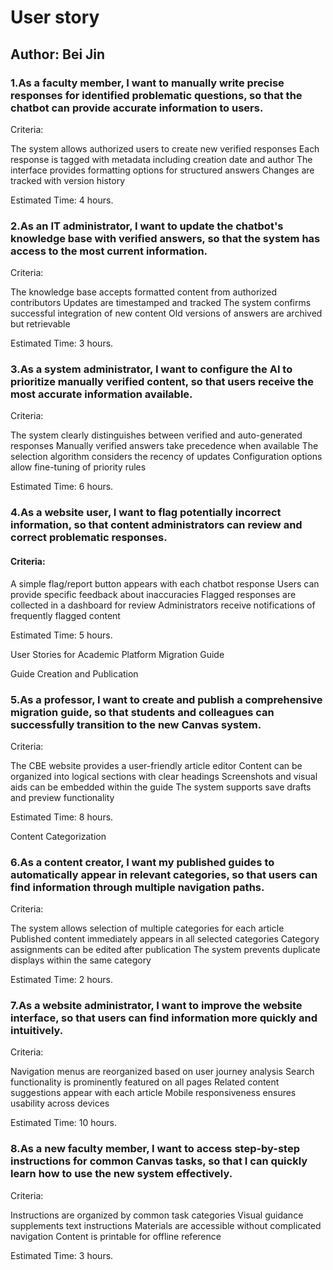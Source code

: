 # User story

## Author: Bei Jin

### 1.As a faculty member, I want to manually write precise responses for identified problematic questions, so that the chatbot can provide accurate information to users.

Criteria:

The system allows authorized users to create new verified responses
Each response is tagged with metadata including creation date and author
The interface provides formatting options for structured answers
Changes are tracked with version history

Estimated Time: 4 hours.



### 2.As an IT administrator, I want to update the chatbot's knowledge base with verified answers, so that the system has access to the most current information.
Criteria:

The knowledge base accepts formatted content from authorized contributors
Updates are timestamped and tracked
The system confirms successful integration of new content
Old versions of answers are archived but retrievable

Estimated Time: 3 hours.


### 3.As a system administrator, I want to configure the AI to prioritize manually verified content, so that users receive the most accurate information available.
Criteria:

The system clearly distinguishes between verified and auto-generated responses
Manually verified answers take precedence when available
The selection algorithm considers the recency of updates
Configuration options allow fine-tuning of priority rules

Estimated Time: 6 hours.


### 4.As a website user, I want to flag potentially incorrect information, so that content administrators can review and correct problematic responses.
#### Criteria:

A simple flag/report button appears with each chatbot response
Users can provide specific feedback about inaccuracies
Flagged responses are collected in a dashboard for review
Administrators receive notifications of frequently flagged content


Estimated Time: 5 hours.



User Stories for Academic Platform Migration Guide

Guide Creation and Publication

### 5.As a professor, I want to create and publish a comprehensive migration guide, so that students and colleagues can successfully transition to the new Canvas system.
Criteria:

The CBE website provides a user-friendly article editor
Content can be organized into logical sections with clear headings
Screenshots and visual aids can be embedded within the guide
The system supports save drafts and preview functionality


Estimated Time: 8 hours.


Content Categorization

### 6.As a content creator, I want my published guides to automatically appear in relevant categories, so that users can find information through multiple navigation paths.
Criteria:

The system allows selection of multiple categories for each article
Published content immediately appears in all selected categories
Category assignments can be edited after publication
The system prevents duplicate displays within the same category


Estimated Time: 2 hours.




### 7.As a website administrator, I want to improve the website interface, so that users can find information more quickly and intuitively.
Criteria:

Navigation menus are reorganized based on user journey analysis
Search functionality is prominently featured on all pages
Related content suggestions appear with each article
Mobile responsiveness ensures usability across devices


Estimated Time: 10 hours.




### 8.As a new faculty member, I want to access step-by-step instructions for common Canvas tasks, so that I can quickly learn how to use the new system effectively.
Criteria:

Instructions are organized by common task categories
Visual guidance supplements text instructions
Materials are accessible without complicated navigation
Content is printable for offline reference

Estimated Time: 3 hours.
